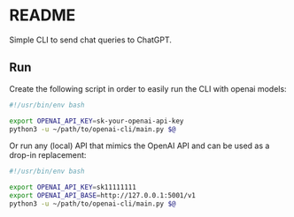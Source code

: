 # README

Simple CLI to send chat queries to ChatGPT.


## Run

Create the following script in order to easily run the CLI with openai models:

```bash
#!/usr/bin/env bash

export OPENAI_API_KEY=sk-your-openai-api-key
python3 -u ~/path/to/openai-cli/main.py $@
```

Or run any (local) API that mimics the OpenAI API and can be used as a drop-in replacement:

```bash
#!/usr/bin/env bash

export OPENAI_API_KEY=sk11111111
export OPENAI_API_BASE=http://127.0.0.1:5001/v1
python3 -u ~/path/to/openai-cli/main.py $@
```
